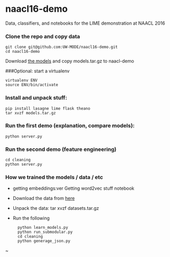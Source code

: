 # naacl16-demo

Data, classifiers, and notebooks for the LIME demonstration at NAACL 2016

### Clone the repo and copy data

    git clone git@github.com:UW-MODE/naacl16-demo.git
    cd naacl16-demo

Download [the models](https://drive.google.com/open?id=0ByblrZgHugfYSFYyMVFReUtDRGs) and copy models.tar.gz to naacl-demo

###Optional: start a virtualenv

    virtualenv ENV
    source ENV/bin/activate

### Install and unpack stuff:

    pip install lasagne lime flask theano 
    tar xvzf models.tar.gz
    
### Run the first demo (explanation, compare models):

    python server.py
    
### Run the second demo (feature engineering)    

    cd cleaning
    python server.py

### How we trained the models / data / etc

- getting embeddings:ver Getting word2vec stuff notebook
- Download the data from [here](https://drive.google.com/open?id=0ByblrZgHugfYODI3bUNYd3Fad1E)
- Unpack the data:
        tar xvzf datasets.tar.gz
- Run the following

        python learn_models.py                                                                    
        python run_submodular.py
        cd cleaning
        python generage_json.py
                                                                                                                                                                    
~                                                                                                                                                                                    

